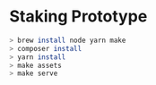 # Staking Prototype

```bash
> brew install node yarn make
> composer install
> yarn install
> make assets
> make serve
```
